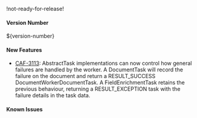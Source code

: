 !not-ready-for-release!

#### Version Number
${version-number}

#### New Features
- [CAF-3113](https://jira.autonomy.com/browse/CAF-3113):  AbstractTask implementations can now control how general failures are handled by the worker.
    A DocumentTask will record the failure on the document and return a RESULT_SUCCESS DocumentWorkerDocumentTask. A FieldEnrichmentTask retains the previous behaviour, returning a RESULT_EXCEPTION task with the failure details in the task data.

#### Known Issues
